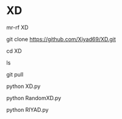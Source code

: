 # XD
mr-rf XD

git clone https://github.com/Xiyad69/XD.git

cd XD

ls

git pull

python XD.py

python RandomXD.py

python RIYAD.py
